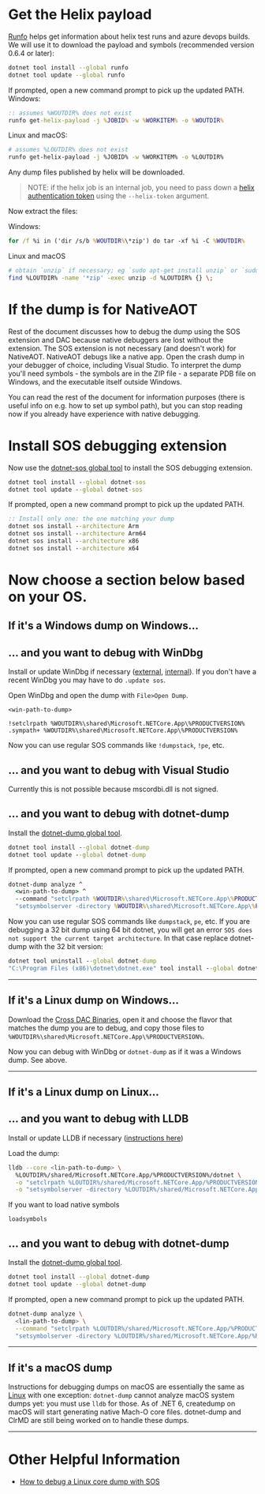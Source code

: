 # Get the Helix payload

[Runfo](https://github.com/jaredpar/runfo/tree/master/runfo#runfo) helps get information about helix test runs and azure devops builds. We will use it to download the payload and symbols (recommended version 0.6.4 or later):
```sh
dotnet tool install --global runfo
dotnet tool update --global runfo
```
If prompted, open a new command prompt to pick up the updated PATH.
Windows:
```cmd
:: assumes %WOUTDIR% does not exist
runfo get-helix-payload -j %JOBID% -w %WORKITEM% -o %WOUTDIR%
```
Linux and macOS:
```sh
# assumes %LOUTDIR% does not exist
runfo get-helix-payload -j %JOBID% -w %WORKITEM% -o %LOUTDIR%
```

Any dump files published by helix will be downloaded.

> NOTE: if the helix job is an internal job, you need to pass down a [helix authentication token](https://helix.dot.net/Account/Tokens) using the `--helix-token` argument.

Now extract the files:

Windows:
```cmd
for /f %i in ('dir /s/b %WOUTDIR%\*zip') do tar -xf %i -C %WOUTDIR%
```
Linux and macOS
```sh
# obtain `unzip` if necessary; eg `sudo apt-get install unzip` or `sudo dnf install unzip`
find %LOUTDIR% -name '*zip' -exec unzip -d %LOUTDIR% {} \;
```

# If the dump is for NativeAOT

Rest of the document discusses how to debug the dump using the SOS extension and DAC because native debuggers are lost without the extension. The SOS extension is not necessary (and doesn't work) for NativeAOT. NativeAOT debugs like a native app. Open the crash dump in your debugger of choice, including Visual Studio. To interpret the dump you'll need symbols - the symbols are in the ZIP file - a separate PDB file on Windows, and the executable itself outside Windows.

You can read the rest of the document for information purposes (there is useful info on e.g. how to set up symbol path), but you can stop reading now if you already have experience with native debugging.

# Install SOS debugging extension

Now use the [dotnet-sos global tool](https://docs.microsoft.com/en-us/dotnet/core/diagnostics/dotnet-sos) to install the SOS debugging extension.
```cmd
dotnet tool install --global dotnet-sos
dotnet tool update --global dotnet-sos
```
If prompted, open a new command prompt to pick up the updated PATH.
```cmd
:: Install only one: the one matching your dump
dotnet sos install --architecture Arm
dotnet sos install --architecture Arm64
dotnet sos install --architecture x86
dotnet sos install --architecture x64
```

# Now choose a section below based on your OS.

## If it's a Windows dump on Windows...

## ... and you want to debug with WinDbg

Install or update WinDbg if necessary ([external](https://docs.microsoft.com/en-us/windows-hardware/drivers/debugger/debugger-download-tools), [internal](https://osgwiki.com/wiki/Installing_WinDbg)). If you don't have a recent WinDbg you may have to do `.update sos`.

Open WinDbg and open the dump with `File>Open Dump`.
```
<win-path-to-dump>
```

```
!setclrpath %WOUTDIR%\shared\Microsoft.NETCore.App\%PRODUCTVERSION%
.sympath+ %WOUTDIR%\shared\Microsoft.NETCore.App\%PRODUCTVERSION%
```

Now you can use regular SOS commands like `!dumpstack`, `!pe`, etc.

## ... and you want to debug with Visual Studio

Currently this is not possible because mscordbi.dll is not signed.

## ... and you want to debug with dotnet-dump

Install the [dotnet-dump global tool](https://docs.microsoft.com/en-us/dotnet/core/diagnostics/dotnet-dump).
```cmd
dotnet tool install --global dotnet-dump
dotnet tool update --global dotnet-dump
```
If prompted, open a new command prompt to pick up the updated PATH.
```cmd
dotnet-dump analyze ^
  <win-path-to-dump> ^
  --command "setclrpath %WOUTDIR%\shared\Microsoft.NETCore.App\%PRODUCTVERSION%" ^
  "setsymbolserver -directory %WOUTDIR%\shared\Microsoft.NETCore.App\%PRODUCTVERSION%"
```

Now you can use regular SOS commands like `dumpstack`, `pe`, etc.
If you are debugging a 32 bit dump using 64 bit dotnet, you will get an error `SOS does not support the current target architecture`. In that case replace dotnet-dump with the 32 bit version:
```cmd
dotnet tool uninstall --global dotnet-dump
"C:\Program Files (x86)\dotnet\dotnet.exe" tool install --global dotnet-dump
```
---
## If it's a Linux dump on Windows...

Download the [Cross DAC Binaries](https://dev.azure.com/dnceng/public/_apis/build/builds/%BUILDID%/artifacts?artifactName=CoreCLRCrossDacArtifacts&api-version=6.0&%24format=zip), open it and choose the flavor that matches the dump you are to debug, and copy those files to `%WOUTDIR%\shared\Microsoft.NETCore.App\%PRODUCTVERSION%`.

Now you can debug with WinDbg or `dotnet-dump` as if it was a Windows dump. See above.

---
## If it's a Linux dump on Linux...

## ... and you want to debug with LLDB

Install or update LLDB if necessary ([instructions here](https://github.com/dotnet/diagnostics/blob/main/documentation/lldb/linux-instructions.md))

Load the dump:
```sh
lldb --core <lin-path-to-dump> \
  %LOUTDIR%/shared/Microsoft.NETCore.App/%PRODUCTVERSION%/dotnet \
  -o "setclrpath %LOUTDIR%/shared/Microsoft.NETCore.App/%PRODUCTVERSION%" \
  -o "setsymbolserver -directory %LOUTDIR%/shared/Microsoft.NETCore.App/%PRODUCTVERSION%"
```

If you want to load native symbols
```gdb
loadsymbols
```

## ... and you want to debug with dotnet-dump

Install the [dotnet-dump global tool](https://docs.microsoft.com/en-us/dotnet/core/diagnostics/dotnet-dump).
```sh
dotnet tool install --global dotnet-dump
dotnet tool update --global dotnet-dump
```
If prompted, open a new command prompt to pick up the updated PATH.
```sh
dotnet-dump analyze \
  <lin-path-to-dump> \
  --command "setclrpath %LOUTDIR%/shared/Microsoft.NETCore.App/%PRODUCTVERSION%" \
  "setsymbolserver -directory %LOUTDIR%/shared/Microsoft.NETCore.App/%PRODUCTVERSION%"
```

---
## If it's a macOS dump

Instructions for debugging dumps on macOS are essentially the same as [Linux](#If-it's-a-Linux-dump-on-Linux...) with one exception: `dotnet-dump` cannot analyze macOS system dumps yet: you must use `lldb` for those. As of .NET 6, createdump on macOS
will start generating native Mach-O core files. dotnet-dump and ClrMD are still being worked on to handle these dumps.

---
# Other Helpful Information

* [How to debug a Linux core dump with SOS](https://github.com/dotnet/diagnostics/blob/main/documentation/debugging-coredump.md)
